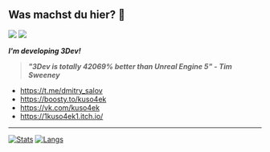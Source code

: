 ## Was machst du hier? 🤨  
![](https://img.shields.io/badge/Debian_trixie-white?logo=Debian&logoColor=red)
![](https://img.shields.io/badge/Ryzen_5_5600G-white?logo=Amd&logoColor=black&color=FF2222)  

_**I'm developing 3Dev!**_  
> _**"3Dev is totally 42069% better than Unreal Engine 5" - Tim Sweeney**_

- https://t.me/dmitry_salov  
- https://boosty.to/kuso4ek
- https://vk.com/kuso4ek  
- https://1kuso4ek1.itch.io/  

-----------------------------------------------------
[![Stats](https://github-readme-stats.vercel.app/api?username=1Kuso4ek1&line_height=20&theme=blue-green)](https://github.com/1Kuso4ek1)
[![Langs](https://github-readme-stats.vercel.app/api/top-langs/?username=1Kuso4ek1&layout=compact&theme=blue-green)](https://github.com/1Kuso4ek1)

<!--
**1Kuso4ek1/1Kuso4ek1** is a ✨ _special_ ✨ repository because its `README.md` (this file) appears on your GitHub profile.

Here are some ideas to get you started:

- 🔭 I’m currently working on ...
- 🌱 I’m currently learning ...
- 👯 I’m looking to collaborate on ...
- 🤔 I’m looking for help with ...
- 💬 Ask me about ...
- 📫 How to reach me: ...
- 😄 Pronouns: ...
- ⚡ Fun fact: ...
-->
